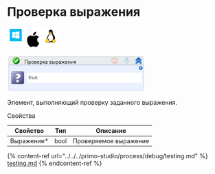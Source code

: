 # Проверка выражения

![](<../../../.gitbook/assets/image (100) (1) (1) (1) (1) (2) (43).png>)

![](<../../../.gitbook/assets/image (121).png>)

Элемент, выполняющий проверку заданного выражения.

Свойства

| Свойство    | Тип  | Описание              |
| ----------- | ---- | --------------------- |
| Выражение\* | bool | Проверяемое выражение |

{% content-ref url="../../../primo-studio/process/debug/testing.md" %}
[testing.md](../../../primo-studio/process/debug/testing.md)
{% endcontent-ref %}

